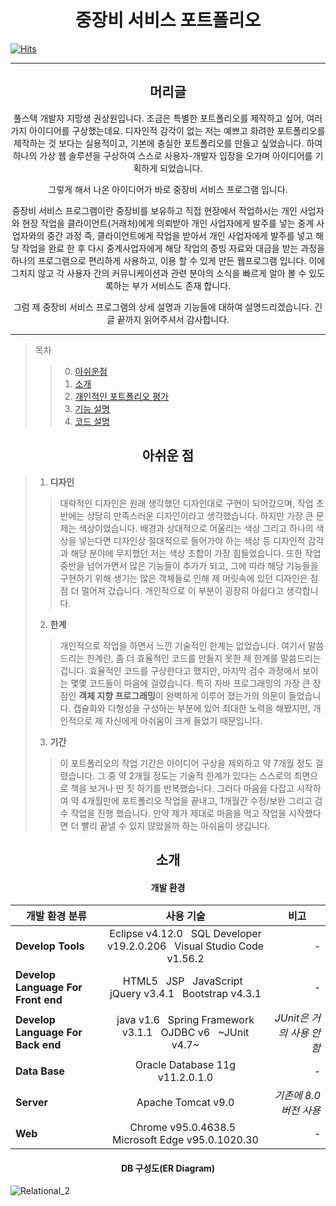 <h1 align="center">중장비 서비스 포트폴리오</h1>

[![Hits](https://hits.seeyoufarm.com/api/count/incr/badge.svg?url=https%3A%2F%2Fgithub.com%2Fwal2739%2FHE_PP%2F&count_bg=%23000000&title_bg=%23E12D2D&icon=&icon_color=%23E7E7E7&title=%EC%A4%91%EC%9E%A5%EB%B9%84+%EC%84%9C%EB%B9%84%EC%8A%A4+%ED%8F%AC%ED%8A%B8%ED%8F%B4%EB%A6%AC%EC%98%A4&edge_flat=false)](https://hits.seeyoufarm.com)

---

<h2 align="center">머리글</h1>
<div align="center">
  풀스택 개발자 지망생 권상원입니다.
  조금은 특별한 포트폴리오를 제작하고 싶어, 여러가지 아이디어를 구상했는데요.
  디자인적 감각이 없는 저는 예쁘고 화려한 포트폴리오를 제작하는 것 보다는 실용적이고, 기본에 충실한 포트폴리오를 만들고 싶었습니다.
  하여 하나의 가상 웹 솔루션을 구상하여 스스로 사용자-개발자 입장을 오가며 아이디어를 기획하게 되었습니다.
  
  그렇게 해서 나온 아이디어가 바로 중장비 서비스 프로그램 입니다.
  
  중장비 서비스 프로그램이란 중장비를 보유하고 직접 현장에서 작업하시는 개인 사업자와 현장 작업을 클라이언트(거래처)에게 의뢰받아 개인 사업자에게 발주를 넣는
  중계 사업자와의 중간 과정 즉, 클라이언트에게 작업을 받아서 개인 사업자에게 발주를 넣고 해당 작업을 완료 한 후 다시 중계사업자에게 해당 작업의 증빙 자료와
  대금을 받는 과정을 하나의 프로그램으로 편리하게 사용하고, 이용 할 수 있게 만든 웹프로그램 입니다.
  이에 그치지 않고 각 사용자 간의 커뮤니케이션과 관련 분야의 소식을 빠르게 알아 볼 수 있도록하는 부가 서비스도 존재 합니다.
  
  그럼 제 중장비 서비스 프로그램의 상세 설명과 기능들에 대하여 설명드리겠습니다.
  긴 글 끝까지 읽어주셔서 감사합니다.
</div>

---

>목차
>>0. [아쉬운점](#아쉬운-점)
>>1. [소개](#소개)
>>2. [개인적인 포트폴리오 평가](#총평)
>>3. [기능 설명](#기능-설명)
>>4. [코드 설명](#코드-설명)


<h2 align="center">아쉬운 점</h1>

>1. <strong>디자인</strong>
>>대략적인 디자인은 원래 생각했던 디자인대로 구현이 되어갔으며, 작업 초반에는 상당히 만족스러운 디자인이라고 생각했습니다.
>>하지만 가장 큰 문제는 색상이었습니다. 배경과 상대적으로 어울리는 색상 그리고 하나의 색상을 넣는다면 디자인상 절대적으로 들어가야 하는 색상 등
>>디자인적 감각과 해당 분야에 무지했던 저는 색상 조합이 가장 힘들었습니다. 
>>또한 작업 중반을 넘어가면서 많은 기능들이 추가가 되고, 그에 따라 해당 기능들을 구현하기 위해 생기는 많은 객체들로 인해 제 머릿속에 있던 디자인은
>>점점 더 멀어져 갔습니다. 개인적으로 이 부분이 굉장히 아쉽다고 생각합니다.
>2. <strong>한계</strong>
>>개인적으로 작업을 하면서 느낀 기술적인 한계는 없었습니다.
>>여기서 말씀드리는 한계란, 좀 더 효율적인 코드를 만들지 못한 제 한계를 말씀드리는 겁니다.
>>효율적인 코드를 구상한다고 했지만, 마지막 검수 과정에서 보이는 몇몇 코드들이 마음에 걸렸습니다.
>>특히 자바 프로그래밍의 가장 큰 장점인 <strong>객체 지향 프로그래밍</strong>이 완벽하게 이루어 졌는가의 의문이 들었습니다.
>>캡슐화와 다형성을 구성하는 부분에 있어 최대한 노력을 해봤지만, 개인적으로 제 자신에게 아쉬움이 크게 들었기 때문입니다.
>3. <strong>기간</strong>
>>이 포트폴리오의 작업 기간은 아이디어 구상을 제외하고 약 7개월 정도 걸렸습니다.
>>그 중 약 2개월 정도는 기술적 한계가 있다는 스스로의 최면으로 책을 보거나 딴 짓 하기를 반복했습니다.
>>그러다 마음을 다잡고 시작하여 약 4개월만에 포트폴리오 작업을 끝내고, 1개월간 수정/보완 그리고 검수 작업을 진행 했습니다.
>>만약 제가 제대로 마음을 먹고 작업을 시작했다면 더 빨리 끝낼 수 있지 않았을까 하는 아쉬움이 생깁니다.


<h2 align="center">소개</h1>

<h4 align="center">개발 환경</h4>

<div align="center">

|  <center>개발 환경 분류</center> |  <center>사용 기술</center> |  <center>비고</center> |
|:--------|:--------:|--------:|
|**Develop Tools** | <center> Eclipse v4.12.0  &nbsp;  SQL Developer v19.2.0.206  &nbsp;   Visual Studio Code v1.56.2 </center> |*-* |
|**Develop Language For Front end** | <center> HTML5  &nbsp;  JSP &nbsp;   JavaScript  &nbsp;  jQuery v3.4.1  &nbsp;  Bootstrap v4.3.1 </center> |*-* |
|**Develop Language For Back end** | <center> java v1.6  &nbsp;  Spring Framework v3.1.1 &nbsp;   OJDBC v6  &nbsp;  ~JUnit v4.7~ </center> |*JUnit은 거의 사용 안함* |
|**Data Base** | <center> Oracle Database 11g v11.2.0.1.0 </center> |*-* |
|**Server** | <center> Apache Tomcat v9.0 </center> |*기존에 8.0버전 사용* |
|**Web** | <center> Chrome v95.0.4638.5  &nbsp;  Microsoft Edge v95.0.1020.30 </center> |*-* |
  
</div>

<h4 align="center">DB 구성도(ER Diagram)</h4>

![Relational_2](https://user-images.githubusercontent.com/14798713/138958779-dd8b1df2-d39d-4651-800e-6598dafcef8f.png)

